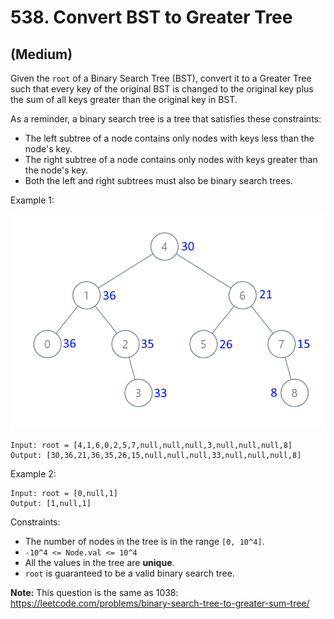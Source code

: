 # 538. Convert BST to Greater Tree
## (Medium)

Given the `root` of a Binary Search Tree (BST), convert it to a Greater Tree such that every key of the original BST is changed to the original key plus the sum of all keys greater than the original key in BST.

As a reminder, a binary search tree is a tree that satisfies these constraints:

- The left subtree of a node contains only nodes with keys less than the node's key.
- The right subtree of a node contains only nodes with keys greater than the node's key.
- Both the left and right subtrees must also be binary search trees.
 

Example 1:

![alt text](image.png)

```
Input: root = [4,1,6,0,2,5,7,null,null,null,3,null,null,null,8]
Output: [30,36,21,36,35,26,15,null,null,null,33,null,null,null,8]
```

Example 2:

```
Input: root = [0,null,1]
Output: [1,null,1]
```

Constraints:

- The number of nodes in the tree is in the range `[0, 10^4]`.
- `-10^4 <= Node.val <= 10^4`
- All the values in the tree are **unique**.
- `root` is guaranteed to be a valid binary search tree.
 

**Note:** This question is the same as 1038: https://leetcode.com/problems/binary-search-tree-to-greater-sum-tree/